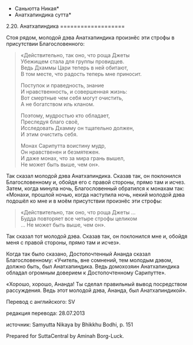 * Саньютта Никая*
* Анатхапиндика сутта*

2\.20\. Анатхапиндика
\=\=\=\=\=\=\=\=\=\=\=\=\=\=\=\=\=\=\=

Стоя рядом, молодой дэва Анатхапиндика произнёс эти строфы в присутствии Благословенного:

> «Действительно, так оно, что роща Джеты  
> Убежищем стала для группы провидцев\.  
> Ведь Дхаммы Цари теперь в ней обитают,  
> В том месте, что радость теперь мне приносит\.  
>   
> Поступок и праведность, знание  
> И нравственность, и совершенная жизнь:  
> Вот смертные чем себя могут очистить,  
> А не богатством иль кланом\.  
>   
> Поэтому, мудростью кто обладает,  
> Преследуя благо своё,  
> Исследовать Дхамму он тщательно должен,  
> И этим очистить себя\.  
>   
> Монах Сарипутта воистину мудр,  
> Он нравственен и безмятежен\.  
> И даже монах, что за мира грань вышел,  
> Не может быть выше, чем он»\.

Так сказал молодой дэва Анатхапиндика\. Сказав так, он поклонился Благословенному и, обойдя его с правой стороны, прямо там и исчез\. Затем, когда минула ночь, Благословенный обратился к монахам так: «Монахи, прошлой ночью, когда наступила ночь, некий молодой дэва подошёл ко мне и в моём присутствии произнёс эти строфы:

> «Действительно, так оно, что роща Джеты …  
> Будда повторяет все четыре строфы целиком  
> … Не может быть выше, чем он»\.

Так сказал тот молодой дэва\. Сказав так, он поклонился мне и, обойдя меня с правой стороны, прямо там и исчез»\.

Когда так было сказано, Достопочтенный Ананда сказал Благословенному: «Учитель, вне сомнений, тем молодым дэвом, должно быть, был Анатхапиндика\. Ведь домохозяин Анатхапиндика обладал огромным доверием к Достопочтенному Сарипутте»\.

«Хорошо, хорошо, Ананда\! Ты сделал правильный вывод посредством рассуждения\. Ведь этот молодой дэва, Ананда, был Анатхапиндикой»\.

Перевод с английского: SV

редакция перевода: 28\.07\.2013

источник: Samyutta Nikaya by Bhikkhu Bodhi, p\. 151

Prepared for SuttaCentral by Aminah Borg\-Luck\.